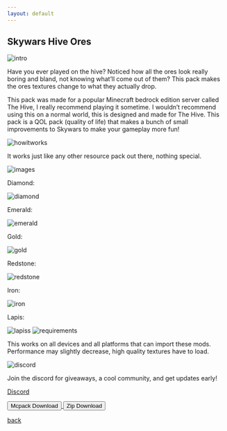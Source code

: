 ```yaml
---
layout: default
---
```


## Skywars Hive Ores

<img src="/all/intro.png" alt="intro">

Have you ever played on the hive? Noticed how all the ores look really boring and bland, not knowing what’ll come out of them?
This pack makes the ores textures change to what they actually drop.

This pack was made for a popular Minecraft bedrock edition server called The Hive, I really recommend playing it sometime. I wouldn’t recommend using this on a normal world, this is designed and made for The Hive.
This pack is a QOL pack (quality of life) that makes a bunch of small improvements to Skywars to make your gameplay more fun!

<img src="/all/how.png" alt="howitworks">

It works just like any other resource pack out there, nothing special.

<img src="/all/images.png" alt="images">

Diamond:

<img src="/skywars/dia.png" alt="diamond">

Emerald:

<img src="/skywars/emerald.png" alt="emerald">

Gold:

<img src="/skywars/gold.png" alt="gold">

Redstone:

<img src="/skywars/red.png" alt="redstone">

Iron:

<img src="/skywars/iron.png" alt="iron">

Lapis:

<img src="/skywars/lapiss.png" alt="lapiss">

<img src="/all/req.png" alt="requirements">

This works on all devices and all platforms that can import these mods. Performance may slightly decrease, high quality textures have to load.

<img src="/all/discord.png" alt="discord">

Join the discord for giveaways, a cool community, and get updates early!

<a href="https://streetle.ml/discord">Discord</a>

<a href="/skywars/skywars-hive-ores-mcpack.mcpack" download="skywars-hive-ores-mcpack"> 
<button type="button">Mcpack Download</button> 
</a>

<a href="/skywars/skywars-hive-ores-zip.zip" download="skywars-hive-ores-zip"> 
<button type="button">Zip Download</button> 
</a>

<a href="https://streetle.ml/packs">back</a>
<head>
</head>
